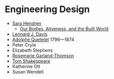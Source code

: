 # Engineering Design
* [Sara Hendren](https://sarahendren.com/)
  * [Our Bodies, Aliveness, and the Built World](https://onbeing.org/programs/sara-hendren-our-bodies-aliveness-and-the-built-world/)
* [Lennard J. Davis](https://en.wikipedia.org/wiki/Lennard_J._Davis)
* [Adolphe Quetelet](https://en.wikipedia.org/wiki/Adolphe_Quetelet) 1796&mdash;1874
* Peter Cryle
* Elizabeth Stephens
* [Rosemarie Garland-Thomson](https://en.wikipedia.org/wiki/Rosemarie_Garland-Thomson)
* [Tom Shakespeare](https://en.wikipedia.org/wiki/Tom_Shakespeare)
* Katherine Ott
* Susan Wendell
